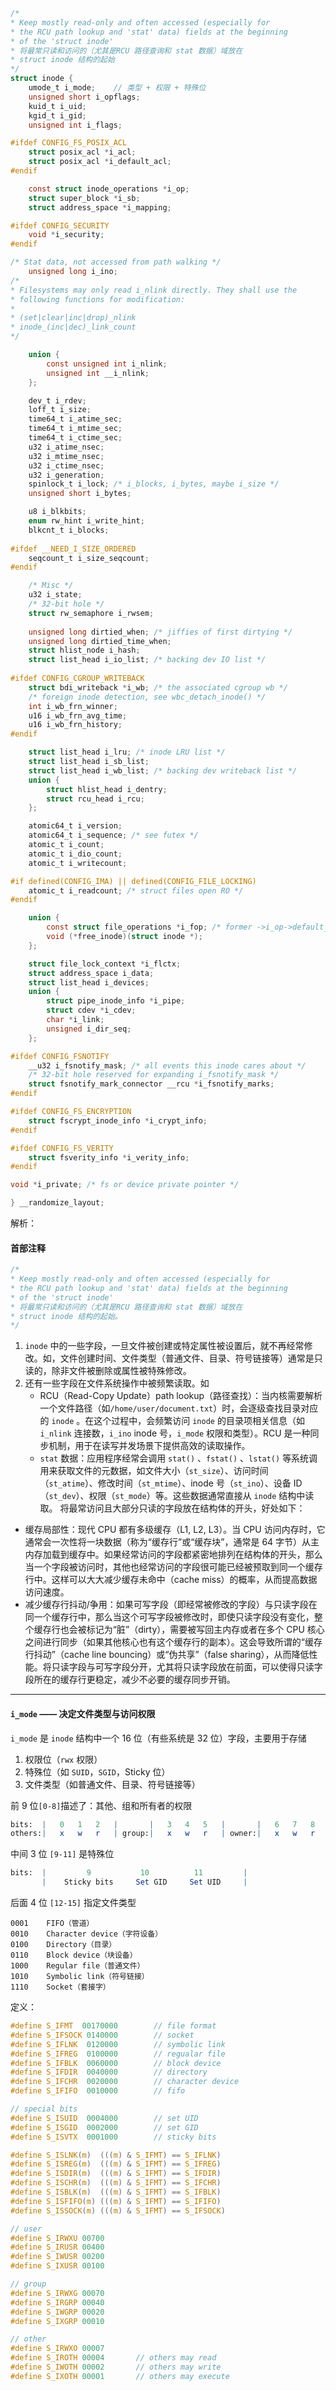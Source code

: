 ```c
/*
* Keep mostly read-only and often accessed (especially for
* the RCU path lookup and 'stat' data) fields at the beginning
* of the 'struct inode'
* 将最常只读和访问的（尤其是RCU 路径查询和 stat 数据）域放在
* struct inode 结构的起始
*/
struct inode {
	umode_t i_mode;    // 类型 + 权限 + 特殊位
	unsigned short i_opflags;
	kuid_t i_uid;
	kgid_t i_gid;
	unsigned int i_flags;

#ifdef CONFIG_FS_POSIX_ACL
	struct posix_acl *i_acl;
	struct posix_acl *i_default_acl;
#endif

	const struct inode_operations *i_op;
	struct super_block *i_sb;
	struct address_space *i_mapping;

#ifdef CONFIG_SECURITY
	void *i_security;
#endif

/* Stat data, not accessed from path walking */
	unsigned long i_ino;
/*
* Filesystems may only read i_nlink directly. They shall use the
* following functions for modification:
*
* (set|clear|inc|drop)_nlink
* inode_(inc|dec)_link_count
*/

	union {
		const unsigned int i_nlink;
		unsigned int __i_nlink;
	};

	dev_t i_rdev;
	loff_t i_size;
	time64_t i_atime_sec;
	time64_t i_mtime_sec;
	time64_t i_ctime_sec;
	u32 i_atime_nsec;
	u32 i_mtime_nsec;
	u32 i_ctime_nsec;
	u32 i_generation;
	spinlock_t i_lock; /* i_blocks, i_bytes, maybe i_size */
	unsigned short i_bytes;

	u8 i_blkbits;
	enum rw_hint i_write_hint;
	blkcnt_t i_blocks;
  
#ifdef __NEED_I_SIZE_ORDERED
	seqcount_t i_size_seqcount;
#endif

	/* Misc */
	u32 i_state;
	/* 32-bit hole */
	struct rw_semaphore i_rwsem;
	
	unsigned long dirtied_when; /* jiffies of first dirtying */
	unsigned long dirtied_time_when;
	struct hlist_node i_hash;
	struct list_head i_io_list; /* backing dev IO list */
	
#ifdef CONFIG_CGROUP_WRITEBACK
	struct bdi_writeback *i_wb; /* the associated cgroup wb */
	/* foreign inode detection, see wbc_detach_inode() */
	int i_wb_frn_winner;
	u16 i_wb_frn_avg_time;
	u16 i_wb_frn_history;
#endif

	struct list_head i_lru; /* inode LRU list */
	struct list_head i_sb_list;
	struct list_head i_wb_list; /* backing dev writeback list */
	union {
		struct hlist_head i_dentry;
		struct rcu_head i_rcu;
	};

	atomic64_t i_version;
	atomic64_t i_sequence; /* see futex */
	atomic_t i_count;
	atomic_t i_dio_count;
	atomic_t i_writecount;

#if defined(CONFIG_IMA) || defined(CONFIG_FILE_LOCKING)
	atomic_t i_readcount; /* struct files open RO */
#endif

	union {
		const struct file_operations *i_fop; /* former ->i_op->default_file_ops */
		void (*free_inode)(struct inode *);
	};

	struct file_lock_context *i_flctx;
	struct address_space i_data;
	struct list_head i_devices;
	union {
		struct pipe_inode_info *i_pipe;
		struct cdev *i_cdev;
		char *i_link;
		unsigned i_dir_seq;
	};

#ifdef CONFIG_FSNOTIFY
	__u32 i_fsnotify_mask; /* all events this inode cares about */
	/* 32-bit hole reserved for expanding i_fsnotify_mask */
	struct fsnotify_mark_connector __rcu *i_fsnotify_marks;
#endif

#ifdef CONFIG_FS_ENCRYPTION
	struct fscrypt_inode_info *i_crypt_info;
#endif 

#ifdef CONFIG_FS_VERITY
	struct fsverity_info *i_verity_info;
#endif

void *i_private; /* fs or device private pointer */

} __randomize_layout;
```

解析：
#### 首部注释
```c
/*
* Keep mostly read-only and often accessed (especially for
* the RCU path lookup and 'stat' data) fields at the beginning
* of the 'struct inode'
* 将最常只读和访问的（尤其是RCU 路径查询和 stat 数据）域放在
* struct inode 结构的起始。
*/
```
1. `inode` 中的一些字段，一旦文件被创建或特定属性被设置后，就不再经常修改。如，文件创建时间、文件类型（普通文件、目录、符号链接等）通常是只读的，除非文件被删除或属性被特殊修改。
2. 还有一些字段在文件系统操作中被频繁读取。如
	- RCU（Read-Copy Update）path lookup（路径查找）：当内核需要解析一个文件路径（如`/home/user/document.txt`）时，会逐级查找目录对应的 `inode` 。在这个过程中，会频繁访问 `inode` 的目录项相关信息（如 `i_nlink` 连接数，`i_ino` inode 号，`i_mode` 权限和类型）。RCU 是一种同步机制，用于在读写并发场景下提供高效的读取操作。
	- `stat` 数据：应用程序经常会调用 `stat()` 、`fstat()` 、`lstat()` 等系统调用来获取文件的元数据，如文件大小（`st_size`）、访问时间（`st_atime`）、修改时间（`st_mtime`）、inode 号（`st_ino`）、设备 ID（`st_dev`）、权限（`st_mode`）等。这些数据通常直接从 `inode` 结构中读取。
将最常访问且大部分只读的字段放在结构体的开头，好处如下：
- 缓存局部性：现代 CPU 都有多级缓存（L1, L2, L3）。当 CPU 访问内存时，它通常会一次性将一块数据（称为“缓存行”或“缓存块”，通常是 64 字节）从主内存加载到缓存中。如果经常访问的字段都紧密地排列在结构体的开头，那么当一个字段被访问时，其他也经常访问的字段很可能已经被预取到同一个缓存行中。这样可以大大减少缓存未命中（cache miss）的概率，从而提高数据访问速度。
- 减少缓存行抖动/争用：如果可写字段（即经常被修改的字段）与只读字段在同一个缓存行中，那么当这个可写字段被修改时，即使只读字段没有变化，整个缓存行也会被标记为“脏”（dirty），需要被写回主内存或者在多个 CPU 核心之间进行同步（如果其他核心也有这个缓存行的副本）。这会导致所谓的“缓存行抖动”（cache line bouncing）或“伪共享”（false sharing），从而降低性能。将只读字段与可写字段分开，尤其将只读字段放在前面，可以使得只读字段所在的缓存行更稳定，减少不必要的缓存同步开销。
---
#### `i_mode` —— 决定文件类型与访问权限
`i_mode` 是 `inode` 结构中一个 16 位（有些系统是 32 位）字段，主要用于存储
1. 权限位（`rwx` 权限）
2. 特殊位（如 `SUID`，`SGID`，Sticky 位）
3. 文件类型（如普通文件、目录、符号链接等）

前 9 位`[0-8]`描述了：其他、组和所有者的权限
```mathematica
bits:  |   0   1   2   |       |   3   4   5   |       |   6   7   8   |
others:|   x   w   r   | group:|   x   w   r   | owner:|   x   w   r   |
```

中间 3 位 `[9-11]` 是特殊位
```mathematica
bits:  |         9           10          11         |
       |    Sticky bits     Set GID     Set UID     |
```

后面 4 位 `[12-15]` 指定文件类型
```
0001    FIFO（管道）
0010    Character device（字符设备）
0100    Directory（目录）
0110    Block device（块设备）
1000    Regular file（普通文件）
1010    Symbolic link（符号链接）
1110    Socket（套接字）
```

定义：
```c
#define S_IFMT  00170000        // file format
#define S_IFSOCK 0140000        // socket
#define S_IFLNK	 0120000        // symbolic link
#define S_IFREG  0100000        // regualar file
#define S_IFBLK  0060000        // block device
#define S_IFDIR  0040000        // directory
#define S_IFCHR  0020000        // character device
#define S_IFIFO  0010000        // fifo

// special bits
#define S_ISUID  0004000        // set UID
#define S_ISGID  0002000        // set GID
#define S_ISVTX  0001000        // sticky bits

#define S_ISLNK(m)	(((m) & S_IFMT) == S_IFLNK)
#define S_ISREG(m)	(((m) & S_IFMT) == S_IFREG)
#define S_ISDIR(m)	(((m) & S_IFMT) == S_IFDIR)
#define S_ISCHR(m)	(((m) & S_IFMT) == S_IFCHR)
#define S_ISBLK(m)	(((m) & S_IFMT) == S_IFBLK)
#define S_ISFIFO(m)	(((m) & S_IFMT) == S_IFIFO)
#define S_ISSOCK(m)	(((m) & S_IFMT) == S_IFSOCK)

// user
#define S_IRWXU 00700
#define S_IRUSR 00400
#define S_IWUSR 00200
#define S_IXUSR 00100

// group
#define S_IRWXG 00070
#define S_IRGRP 00040
#define S_IWGRP 00020
#define S_IXGRP 00010

// other
#define S_IRWXO 00007
#define S_IROTH 00004       // others may read
#define S_IWOTH 00002       // others may write
#define S_IXOTH 00001       // others may execute
```